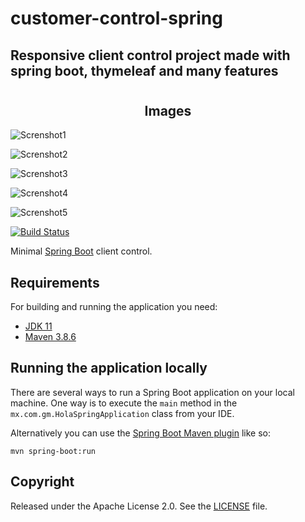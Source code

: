 # customer-control-spring

## Responsive client control project made with spring boot, thymeleaf and many features

# <h2 align="center">Images</h2>

![Screnshot1](https://user-images.githubusercontent.com/83142033/211349708-2e7e0950-d510-4f01-bbf3-223b38e5ee91.png)

![Screnshot2](https://user-images.githubusercontent.com/83142033/211349728-a28d050e-796b-4834-95f5-fa1c97deb0d0.png)

![Screnshot3](https://user-images.githubusercontent.com/83142033/211349742-3b5f88df-5ea5-4c41-bd5f-5f9c15507847.png)

![Screnshot4](https://user-images.githubusercontent.com/83142033/211349760-766f1187-fb4f-4e7b-bb74-867c8387ca14.png)

![Screnshot5](https://user-images.githubusercontent.com/83142033/211349784-35ba3c52-374a-48c9-9e58-6b2989596907.png)


[![Build Status](https://travis-ci.org/codecentric/springboot-sample-app.svg?branch=master)](https://travis-ci.org/codecentric/springboot-sample-app)

Minimal [Spring Boot](http://projects.spring.io/spring-boot/) client control.

## Requirements

For building and running the application you need:

- [JDK 11](https://jdk.java.net/11/)
- [Maven 3.8.6](https://maven.apache.org)

## Running the application locally

There are several ways to run a Spring Boot application on your local machine. One way is to execute the `main` method in the `mx.com.gm.HolaSpringApplication` class from your IDE.

Alternatively you can use the [Spring Boot Maven plugin](https://docs.spring.io/spring-boot/docs/current/reference/html/build-tool-plugins-maven-plugin.html) like so:

```shell
mvn spring-boot:run
```

## Copyright

Released under the Apache License 2.0. See the [LICENSE](https://github.com/codecentric/springboot-sample-app/blob/master/LICENSE) file.
